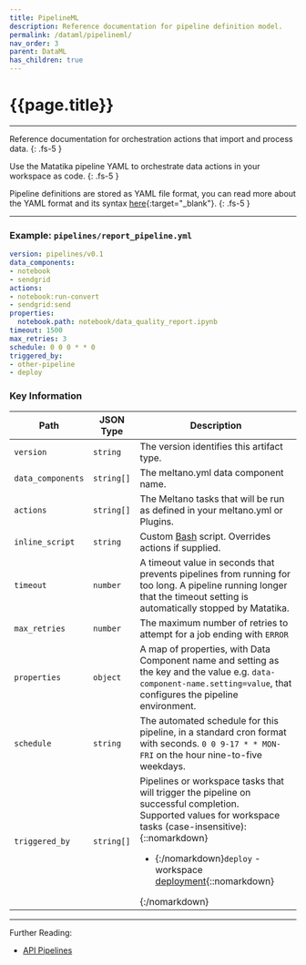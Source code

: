 ```yaml
---
title: PipelineML
description: Reference documentation for pipeline definition model.
permalink: /dataml/pipelineml/
nav_order: 3
parent: DataML
has_children: true
---
```


# {{page.title}}

---

Reference documentation for orchestration actions that import and process data.
{: .fs-5 }

Use the Matatika pipeline YAML to orchestrate data actions in your workspace as code.
{: .fs-5 }

Pipeline definitions are stored as YAML file format, you can read more about the YAML format and its syntax [here](https://yaml.org/){:target="_blank"}.
{: .fs-5 }

---

### Example: `pipelines/report_pipeline.yml`

```yaml
version: pipelines/v0.1
data_components:
- notebook
- sendgrid
actions:
- notebook:run-convert
- sendgrid:send
properties:
  notebook.path: notebook/data_quality_report.ipynb
timeout: 1500
max_retries: 3
schedule: 0 0 0 * * 0
triggered_by:
- other-pipeline
- deploy
```

### Key Information

Path | JSON Type | Description
---- | --------- | -----------
`version`         | `string`   | The version identifies this artifact type.
`data_components` | `string[]` | The meltano.yml data component name.
`actions`         | `string[]` | The Meltano tasks that will be run as defined in your meltano.yml or Plugins.
`inline_script`   | `string`   | Custom [Bash](https://www.gnu.org/software/bash/) script.  Overrides actions if supplied.
`timeout`         | `number`   | A timeout value in seconds that prevents pipelines from running for too long. A pipeline running longer that the timeout setting is automatically stopped by Matatika.
`max_retries`      | `number`  | The maximum number of retries to attempt for a job ending with `ERROR`
`properties`      | `object`      | A map of properties, with Data Component name and setting as the key and the value e.g. `data-component-name.setting=value`, that configures the pipeline environment.
`schedule`        | `string`   | The automated schedule for this pipeline, in a standard cron format with seconds.  `0 0 9-17 * * MON-FRI` on the hour nine-to-five weekdays.
`triggered_by`    | `string[]` | Pipelines or workspace tasks that will trigger the pipeline on successful completion.<br>Supported values for workspace tasks (case-insensitive):{::nomarkdown}<ul><li>{:/nomarkdown}`deploy` - workspace [deployment]({{site.baseurl}}/api/resources/deployments){::nomarkdown}</li></ul>{:/nomarkdown}

---

Further Reading: 

- [API Pipelines]({{site.baseurl}}/api/resources/pipelines)
